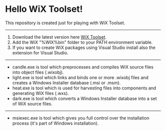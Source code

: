 # Hello WiX Toolset!

This repository is created just for playing with WiX Toolset.

***

1. Download the latest version here [WiX Toolset](http://wixtoolset.org).
2. Add the WiX "%WIX%bin" folder to your PATH environment variable.
3. If you want to create WiX packages using Visual Studio install also the extension for Visual Studio.

***

* candle.exe is tool which preprocesses and compiles WiX source files into object files (.wixobj).
* light.exe is tool which links and binds one or more .wixobj files and creates a Windows Installer database (.msi or .msm).
* heat.exe is tool which is used for harvesting files into components and generating WiX files (.wxs).
* dark.exe is tool which converts a Windows Installer database into a set of WiX source files.

***

* msiexec.exe is tool which gives you full control over the installation process (it's part of Windows installation).
